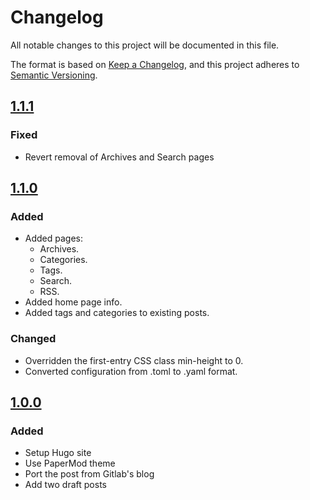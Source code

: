 # Changelog

All notable changes to this project will be documented in this file.

The format is based on [Keep a Changelog](https://keepachangelog.com/en/1.1.0/),
and this project adheres to [Semantic Versioning](https://semver.org/spec/v2.0.0.html).


<!-- To log a new version, copy, uncomment, add your changes,
    then add the tag shortcut at the end of the file -->
<!-- tag --/>
## [tag]
### Added
### Changed
### Deprecated
### Removed
### Fixed
### Security

[tag]: url_to_tag
<!-- /tag --/>

<!-- 1.1.1 -->
## [1.1.1]
### Fixed
* Revert removal of Archives and Search pages

[1.1.1]: https://github.com/flowgunso/blog/releases/tag/1.1.1
<!-- /1.1.1 --/>

<!-- 1.1.0 -->
## [1.1.0]
### Added
* Added pages:
  * Archives.
  * Categories.
  * Tags.
  * Search.
  * RSS.
* Added home page info.
* Added tags and categories to existing posts.
### Changed
* Overridden the first-entry CSS class min-height to 0.
* Converted configuration from .toml to .yaml format.

[1.1.0]: https://github.com/flowgunso/blog/releases/tag/1.1.0
<!-- /1.1.0 -->

<!-- 1.0.0 -->
## [1.0.0]
### Added
* Setup Hugo site
* Use PaperMod theme
* Port the post from Gitlab's blog
* Add two draft posts

[1.0.0]: https://github.com/flowgunso/blog/releases/tag/1.0.0
<!-- /1.0.0 -->
